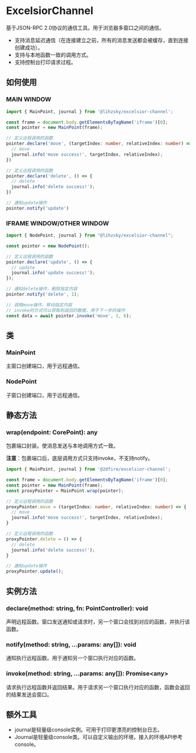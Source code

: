 # ExcelsiorChannel

基于JSON-RPC 2.0协议的通信工具。用于浏览器多窗口之间的通信。

- 支持消息延迟通信（在连接建立之前，所有的消息发送都会被缓存，直到连接创建成功）。
- 支持与本地函数一致的调用方式。
- 支持控制台打印请求过程。

## 如何使用

### MAIN WINDOW

```ts
import { MainPoint, journal } from '@lihzsky/excelsior-channel';

const frame = document.body.getElementsByTagName('iframe')[0];
const pointer = new MainPoint(frame);

// 定义远程调用的函数
pointer.declare('move', (targetIndex: number, relativeIndex: number) => {
  // move
  journal.info('move success!', targetIndex, relativeIndex);
})

// 定义远程调用的函数
pointer.declare('delete', () => {
  // delete
  journal.info('delete success!');
})

// 通知update操作
pointer.notify('update')
```

### IFRAME WINDOW/OTHER WINDOW

```ts
import { NodePoint, journal } from "@lihzsky/excelsior-channel";

const pointer = new NodePoint();

// 定义远程调用的函数
pointer.declare('update', () => {
  // update
  journal.info('update success!');
});

// 通知delete操作，删除指定内容
pointer.notify('delete', 1);

// 调用move操作，移动指定内容
// invoke的方式可以获取到返回的数据，用于下一步的操作
const data = await pointer.invoke('move', 1, 6);
```

## 类

### MainPoint

主窗口创建端口，用于远程通信。

### NodePoint

子窗口创建端口，用于远程通信。

## 静态方法

### wrap(endpoint: CorePoint): any

包裹端口封装。使消息发送与本地调用方式一致。

**注意**：包裹端口后，底层调用方式只支持invoke，不支持notify。

```ts
import { MainPoint, journal } from '@2dfire/excelsior-channel';

const frame = document.body.getElementsByTagName('iframe')[0];
const pointer = new MainPoint(frame);
const proxyPointer = MainPoint.wrap(pointer);

// 定义远程调用的函数
proxyPointer.move = (targetIndex: number, relativeIndex: number) => {
  // move
  journal.info('move success!', targetIndex, relativeIndex);
}

// 定义远程调用的函数
proxyPointer.delete = () => {
  // delete
  journal.info('delete success!');
}

// 通知update操作
proxyPointer.update();
```

## 实例方法

### declare(method: string, fn: PointController): void

声明远程函数。窗口发送通知或请求时，另一个窗口会找到对应的函数，并执行该函数。

### notify(method: string, ...params: any[]): void

通知执行远程函数。用于通知另一个窗口执行对应的函数。

### invoke(method: string, ...params: any[]): Promise\<any\>

请求执行远程函数并返回结果。用于请求另一个窗口执行对应的函数，函数会返回的结果发送会窗口。

## 额外工具

- journal是轻量级console实例。可用于打印更漂亮的控制台日志。
- Journal是轻量级console类。可以自定义输出的环境，接入的环境API参考console。
